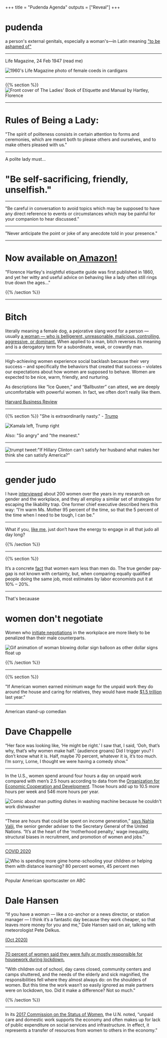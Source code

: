 +++
title = "Pudenda Agenda"
outputs = ["Reveal"]
+++

# pudenda

a person's external genitals, especially a woman's—in Latin meaning ["to be ashamed of"](https://www.nytimes.com/2020/10/26/us/childbirth-bodies-stigma-incontinence.html)

---

Life Magazine, 24 Feb 1947 (read me)

![1960's Life Magazine photo of female coeds in cardigans](./images/life_mag_cardigan.png)

---

{{% section %}}
![Front cover of The Ladies' Book of Etiquette and Manual by Hartley, Florence](https://prodimage.images-bn.com/pimages/9781843915423_p0_v1_s1200x630.jpg)

---

# Rules of Being a Lady:

"The spirit of politeness consists in certain attention to forms and ceremonies, which are meant both to please others and ourselves, and to make others pleased with us."

---
A polite lady must...

# "Be self-sacrificing, friendly, unselfish."

---

"Be careful in conversation to avoid topics which may be supposed to have any direct reference to events or circumstances which may be painful for your companion to hear discussed."

---

"Never anticipate the point or joke of any anecdote told in your presence."

---

# Now available on[ Amazon!](https://www.amazon.com/gp/product/B00TCZTHYY/ref=as_li_tl?ie=UTF8&camp=1789&creative=390957&creativeASIN=B00TCZTHYY&linkCode=as2&tag=socialearn02-20&linkId=4ILYIO4YBGQPNSGB)

"Florence Hartley's insightful etiquette guide was first published in 1860, and yet her witty and useful advice on behaving like a lady often still rings true down the ages..."

{{% /section %}}

---
# Bitch

literally meaning a female dog, a pejorative slang word for a person — usually [a woman — who is belligerent, unreasonable, malicious, controlling, aggressive, or dominant.](https://en.wikipedia.org/wiki/Bitch_(slang)#:~:text=Bitch%2C%20literally%20meaning%20a%20female,%2C%20weak%2C%20or%20cowardly%20man.) When applied to a man, bitch reverses its meaning and is a derogatory term for a subordinate, weak, or cowardly man.

---

High-achieving women experience social backlash because their very success – and specifically the behaviors that created that success – violates our expectations about how women are supposed to behave. Women are expected to be nice, warm, friendly, and nurturing. 
 
As descriptions like “Ice Queen,” and “Ballbuster” can attest, we are deeply uncomfortable with powerful women. In fact, we often don’t really like them.

[Harvard Business Review](https://hbr.org/2013/04/for-women-leaders-likability-a)

---

{{% section %}}
"She is extraordinarily nasty." - [Trump](https://www.nbcnews.com/politics/2020-election/phony-kamala-trump-campaign-responds-harris-vp-pick-n1236467)

![Kamala left, Trump right](./images/tumpkamala.jpg)

Also: "So angry" and "the meanest." 

---

![trumpt tweet:"If Hillary Clinton can't satisfy her husband what makes her think she can satisfy America?"](./images/trumptweethillary.png)

---

# gender judo

I have [interviewed](https://www.nytimes.com/2019/08/16/opinion/sunday/gender-bias-work.html) about 200 women over the years in my research on gender and the workplace, and they all employ a similar set of strategies for escaping the likability trap. One former chief executive described hers this way: “I’m warm Ms. Mother 95 percent of the time, so that the 5 percent of the time when I need to be tough, I can be.”

---

What if you, [like me](https://www.nytimes.com/2019/08/27/us/likability-penalty.html), just don’t have the energy to engage in all that judo all day long?

{{% /section %}}

---
{{% section %}}

It’s a concrete [fact](https://hbr.org/2018/06/research-women-ask-for-raises-as-often-as-men-but-are-less-likely-to-get-them#:~:text=The%20true%20gender%20pay%2Dgap,likely%20to%20negotiate%20their%20salaries) that women earn less than men do. The true gender pay-gap is not known with certainty, but, when comparing equally qualified people doing the same job, most estimates by labor economists put it at 10% – 20%. 

---
That's becauase 
# women don't negotiate
Women who [initiate negotiations](https://gap.hks.harvard.edu/social-incentives-gender-differences-propensity-initiate-negotiations-sometimes-it-does-hurt-ask) in the workplace are more likely to be penalized than their male counterparts.

![Gif animation of woman blowing dollar sign balloon as other dollar signs float up](./images/negotaitespot.gif)

{{% /section %}}

---

{{% section %}}

"If American women earned minimum wage for the unpaid work they do around the house and caring for relatives, they would have made [$1.5 trillion](https://www.nytimes.com/interactive/2020/03/04/opinion/women-unpaid-labor.html) last year."

---

American stand-up comedian
# Dave Chappelle

“Her face was looking like, ‘He might be right.’ I saw that, I said, ‘Ooh, that’s why, that’s why women make half.' (audience groans) Did I trigger you? I don’t know what it is. Half, maybe 70 percent, whatever it is, it’s too much. I’m sorry, Lorne, I thought we were having a comedy show.” 

---

In the U.S., women spend around four hours a day on unpaid work compared with men’s 2.5  hours according to data from the [Organization for Economic Cooperation and Development](https://stats.oecd.org/index.aspx?queryid=54757). Those hours add up to 10.5 more hours per week and 546 more hours per year. 

![Comic about man putting dishes in washing machine because he couldn't work dishwasher](./images/dishescomic.jpg)

---

“These are hours that could be spent on income generation,” [says Nahla Valji](https://www.nytimes.com/2020/05/20/us/women-economy-jobs-coronavirus-gender.html), the senior gender adviser to the Secretary General of the United Nations. “It’s at the heart of the ‘motherhood penalty,’ wage inequality, structural biases in recruitment, and promotion of women and jobs.”

---

[COVID 2020](https://www.nytimes.com/2020/05/06/upshot/pandemic-chores-homeschooling-gender.html)

![Who is spending more gime home-schooling your children or helping them with distance learning? 80 percent women, 45 percent men](./images/homeschool.png)

---

Popular American sportscaster on ABC
# Dale Hansen

“If you have a woman — like a co-anchor or a news director, or station manager — I think it’s a fantastic day because they work cheaper, so that leaves more money for you and me,” Dale Hansen said on air, talking with meteorologist Pete Delkus. 

[(Oct 2020)](https://www.distractify.com/p/what-did-dale-hansen-say)

---

[70 percent of women said they were fully or mostly responsible for housework during lockdown.](https://www.nytimes.com/programs/womens-issues/day-2)

"With children out of school, day cares closed, community centers and camps shuttered, and the needs of the elderly and sick magnified, the responsibilities fell where they almost always do: on the shoulders of women. But this time the work wasn’t so easily ignored as male partners were on lockdown, too. Did it make a difference? Not so much."

{{% /section %}}

---

In its [2017 Commission on the Status of Women](https://www.un.org/ga/search/view_doc.asp?symbol=E/CN.6/2017/3), the U.N. noted, “unpaid care and domestic work supports the economy and often makes up for lack of public expenditure on social services and infrastructure. In effect, it represents a transfer of resources from women to others in the economy.” 
